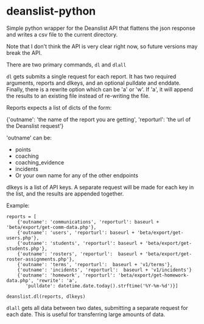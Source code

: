 # deanslist-python
Simple python wrapper for the Deanslist API that flattens the json response and writes a csv file to the current directory.

Note that I don't think the API is very clear right now, so future versions may break the API.

There are two primary commands, `dl` and `dlall`

`dl` gets submits a single request for each report. It has two required arguments, reports and dlkeys, and an optional pulldate and
enddate. Finally, there is a rewrite option which can be 'a' or 'w'. If 'a', it will append the results to an existing file instead of re-writing the file.

Reports expects a list of dicts of the form:

{'outname': 'the name of the report you are getting',
 'reporturl': 'the url of the Deanslist request'}

'outname' can be:
* points
* coaching
* coaching_evidence
* incidents
* Or your own name for any of the other endpoints

dlkeys is a list of API keys. A separate request will be made for each key in the list, and the results are appended together.

Example:
```
reports = [
    {'outname': 'communications', 'reporturl': baseurl + 'beta/export/get-comm-data.php'},
    {'outname': 'users', 'reporturl': baseurl + 'beta/export/get-users.php'},
    {'outname': 'students', 'reporturl': baseurl + 'beta/export/get-students.php'},
    {'outname': 'rosters', 'reporturl':  baseurl + 'beta/export/get-roster-assignments.php'},
    {'outname': 'terms', 'reporturl':  baseurl + 'v1/terms'},
    {'outname': 'incidents', 'reporturl':  baseurl + 'v1/incidents'}
    {'outname': 'homework', 'reporturl': 'beta/export/get-homework-data.php', 'rewrite': 'a',
       'pulldate': datetime.date.today().strftime('%Y-%m-%d')}]

deanslist.dl(reports, dlkeys)

```

`dlall` gets all data between two dates, submitting a separate request for each date.
This is useful for transferring large amounts of data.
